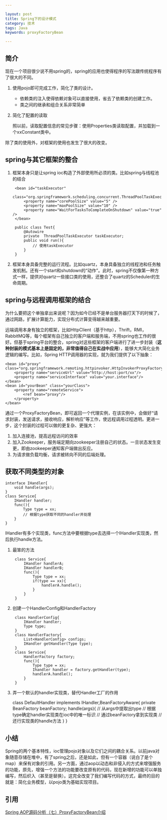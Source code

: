 ```yaml
---

layout: post
title: Spring下的设计模式
category: 技术
tags: Java
keywords: proxyFactoryBean

---
```


## 简介

现在一个项目很少说不用spring的，spring的应用也使得程序的写法跟传统程序有了很大的不同。

1. 使用pojo即可完成工作，简化了类的设计。

    - 依赖类的注入使得依赖对象可以直接使用，省去了依赖类的创建工作。
    - 类之间的继承和组合关系非常简单

2. 简化了配置的读取

    照以前，读取配置信息的常见步骤：使用Properties类读取配置，并加载到一个xxConstant类中。
    
除了类的使用外，对框架的使用也发生了很大的改变。

## spring与其它框架的整合

1. 框架本身只是让spring ioc构造了外部使用所必须的类。比如spring与线程池的结合

        <bean id="taskExecutor"
        class="org.springframework.scheduling.concurrent.ThreadPoolTaskExecutor">
            <property name="corePoolSize" value="5" />  
            <property name="maxPoolSize" value="10" />  
            <property name="WaitForTasksToCompleteOnShutdown" value="true" />  
        </bean>  
    
        public class Test{
            @Autowire
            private  ThreadPoolTaskExecutor taskExecutor;
            public void run(){
                // 使用taskExecutor
            }
        }

2. 框架本身具备完整的运行流程。比如quartz，本身具备独立的线程池和任务触发机制。还有一个start和shutdown的“动作”。此时，spring不仅像第一种方式一样，提供对quartz一些接口类的使用，还整合了quartz的Scheduler的生命周期。

## spring与远程调用框架的结合

为什么要把这个单独拿出来说呢？因为如今已经不是单台服务器打天下的时候了，通过网路，扩展计算能力，实现分布式计算变得越来越重要。

远端调用本身有独立的框架，比如HttpClient（基于http），Thrift，RMI，RabbitMQ等，每个框架有自己独立的客户端和服务端，不用spring也工作的很好。但基于spring平台的整合，spring对这些框架的客户端进行了进一步封装（**这种封装的模式基本上是固定的，非常值得自己在实战中应用**），能够大大简化业务逻辑的编写。比如，Spring HTTP调用器的实现，就为我们提供了以下抽象：

    <bean id="proxy" class="org.springframework.remoting.httpinvoker.HttpInvokerProxyFactoryBean">
        <property name="serviceUrl" value="http://host:port/xx"/>
        <property name="serviceInterface" value="your.interface"/>
    </bean>
    <bean id="yourBean" class="yourClass">
        <property name="remoteService">
            <ref bean="proxy"/>
        </property>
    </bean>
    
通过一个ProxyFactoryBean，即可返回一个代理实例，在该实例中，会做好“请求封装，发送请求，接收响应，解析响应”等工作，使远程调用过程透明。更进一步，这个封装的过程可以做的更复杂、更强大：

1. 加入连接池，提高远程访问的效率
2. 加入Zookeeper，服务端定期向zookeeper注册自己的状态。一旦状态发生变更，即由zookeeper通知客户端做出反应。
3. 为请求做负载均衡，请求被转向不同的后端处理。

## 获取不同类型的对象

    interface IHandler{
        void handle(args);
    }
    class Service{
        IHandler handler;
        func(){
            Type type = xx;
            // 根据type获取不同的handler并处理
        }
    }
    
IHandler有多个实现类，func方法中要根据type去选择一个IHandler实现类，然后执行handle方法。

1. 最笨的方法
    
        class Service{
            IHandler handlerA;
            IHandler handlerB;
            func(){
                Type type = xx;
                if(type == xx){
                    handlerA.handle();
                }
            }
        }
    
2. 创建一个HandlerConfig和HandlerFactory

        class HandlerConfig{
            IHandler handler;
            Type type;
        }
        class HandlerFactory{
            List<HandlerConfig> configs;
            IHandler getHandler(Type type);
        }
        class Service{
            HandlerFactory factory;
            func(){
                Type type = xx;
                Ihandler handler = factory.getHandler(type);
                handlerA.handle();
            }
        }
        
3. 弄一个默认的handler实现类，替代Handler工厂的作用

    class DefaultHandler implements IHandler,BeanFactoryAware{
        private BeanFactory beanFactory;
        handle(args){
            // 从args中提取出type
            // 根据type确定handler实现类在ioc中的唯一标识
            // 通过beanFactory拿到实现类
            // 还行实现类的handle方法
        }
    }
    



## 小结

Spring的两个基本特性，ioc管理pojo对象以及它们之间的耦合关系。以前java对象随意存储在堆中，有了spring之后，还是如此，但有一个容器（说白了是个map）来保有对象的引用。另一方面，通过aop以动态和非侵入的方式来增强服务的功能，原先，增强一个方法的功能要改变原有的代码，现在新增的功能可以单独编写，然后织入（甚至是替换）。这完全改变了我们编写代码的方式，最终的目的就是：简化业务模型，以pojo类为基础实现项目。

## 引用

[Spring AOP源码分析（七）ProxyFactoryBean介绍][]

[Spring AOP源码分析（七）ProxyFactoryBean介绍]: http://m.oschina.net/blog/376308